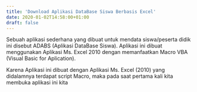 ```yaml
---
title: 'Download Aplikasi DataBase Siswa Berbasis Excel'
date: 2020-01-02T14:58:00+01:00
draft: false
---
```


  
Sebuah aplikasi sederhana yang dibuat untuk mendata siswa/peserta didik ini disebut ADABS (Aplikasi DataBase Siswa). Aplikasi ini dibuat menggunakan Aplikasi Ms. Excel 2010 dengan memanfaatkan Macro VBA (Visual Basic for Aplication).  
  
  
  
Karena Aplikasi ini dibuat dengan Aplikasi Ms. Excel (2010) yang didalamnya terdapat script Macro, maka pada saat pertama kali kita membuka aplikasi ini kita